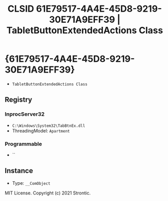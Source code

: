 ﻿---
title: "CLSID 61E79517-4A4E-45D8-9219-30E71A9EFF39 | TabletButtonExtendedActions Class"
excerpt: What is COM-Object CLSID 61E79517-4A4E-45D8-9219-30E71A9EFF39?
---

# {61E79517-4A4E-45D8-9219-30E71A9EFF39}

* `TabletButtonExtendedActions Class`

## Registry


### InprocServer32

* `C:\Windows\System32\TabBtnEx.dll`
* ThreadingModel: `Apartment`

### Programmable

* ``

## Instance

* Type: `__ComObject`

MIT License. Copyright (c) 2021 Strontic.


